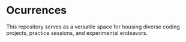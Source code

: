 # Ocurrences
This repository serves as a versatile space for housing diverse coding projects, practice sessions, and experimental endeavors.
